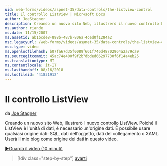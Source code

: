 ```yaml
---
uid: web-forms/videos/aspnet-35/data-controls/the-listview-control
title: Il controllo ListView | Microsoft Docs
author: JoeStagner
description: Creando un nuovo sito Web, illustrerò il nuovo controllo ListView. Poiché il ListView è l'unità di dati, è necessario un'origine dati. È possibile usare tutti i dati...
ms.author: riande
ms.date: 11/15/2007
ms.assetid: ab1bcde8-898b-487b-806a-4ced0f1284a2
msc.legacyurl: /web-forms/videos/aspnet-35/data-controls/the-listview-control
msc.type: video
ms.openlocfilehash: b07fa67d35f0089f661f746d48702964a2a79ca9
ms.sourcegitcommit: 45ac74e400f9f2b7dbded66297730f6f14a4eb25
ms.translationtype: MT
ms.contentlocale: it-IT
ms.lasthandoff: 08/16/2018
ms.locfileid: "41831912"
---
```

<a name="the-listview-control"></a>Il controllo ListView
====================
da [Joe Stagner](https://github.com/JoeStagner)

Creando un nuovo sito Web, illustrerò il nuovo controllo ListView. Poiché il ListView è l'unità di dati, è necessario un'origine dati. È possibile usare qualsiasi origine dati: SQL, dati dell'oggetto, dati del collegamento o XAML. Userà il mio blog come origine dei dati in questo video.

[&#9654;Guarda il video (10 minuti)](https://channel9.msdn.com/Blogs/ASP-NET-Site-Videos/the-listview-control)

> [!div class="step-by-step"]
> [avanti](the-datapager-control.md)
